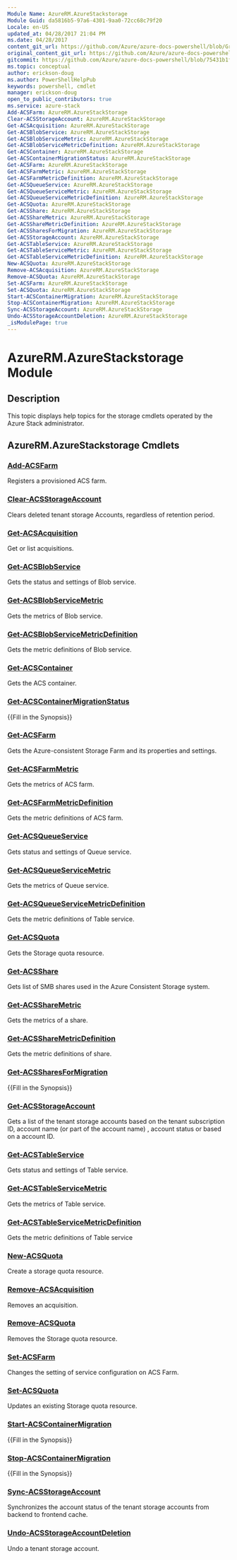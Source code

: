 ```yaml
---
Module Name: AzureRM.AzureStackstorage
Module Guid: da5816b5-97a6-4301-9aa0-72cc68c79f20
Locale: en-US
updated_at: 04/28/2017 21:04 PM
ms.date: 04/28/2017
content_git_url: https://github.com/Azure/azure-docs-powershell/blob/Graham71305/azureps-cmdlets-docs/AzureStack/AzureRM.AzureStackStorage/v0.10.6/AzureRM.AzureStackstorage.md
original_content_git_url: https://github.com/Azure/azure-docs-powershell/blob/Graham71305/azureps-cmdlets-docs/AzureStack/AzureRM.AzureStackStorage/v0.10.6/AzureRM.AzureStackstorage.md
gitcommit: https://github.com/Azure/azure-docs-powershell/blob/75431b1f2193df6595896df8a0c0bb66ae1d12ac
ms.topic: conceptual
author: erickson-doug
ms.author: PowerShellHelpPub
keywords: powershell, cmdlet
manager: erickson-doug
open_to_public_contributors: true
ms.service: azure-stack
Add-ACSFarm: AzureRM.AzureStackStorage
Clear-ACSStorageAccount: AzureRM.AzureStackStorage
Get-ACSAcquisition: AzureRM.AzureStackStorage
Get-ACSBlobService: AzureRM.AzureStackStorage
Get-ACSBlobServiceMetric: AzureRM.AzureStackStorage
Get-ACSBlobServiceMetricDefinition: AzureRM.AzureStackStorage
Get-ACSContainer: AzureRM.AzureStackStorage
Get-ACSContainerMigrationStatus: AzureRM.AzureStackStorage
Get-ACSFarm: AzureRM.AzureStackStorage
Get-ACSFarmMetric: AzureRM.AzureStackStorage
Get-ACSFarmMetricDefinition: AzureRM.AzureStackStorage
Get-ACSQueueService: AzureRM.AzureStackStorage
Get-ACSQueueServiceMetric: AzureRM.AzureStackStorage
Get-ACSQueueServiceMetricDefinition: AzureRM.AzureStackStorage
Get-ACSQuota: AzureRM.AzureStackStorage
Get-ACSShare: AzureRM.AzureStackStorage
Get-ACSShareMetric: AzureRM.AzureStackStorage
Get-ACSShareMetricDefinition: AzureRM.AzureStackStorage
Get-ACSSharesForMigration: AzureRM.AzureStackStorage
Get-ACSStorageAccount: AzureRM.AzureStackStorage
Get-ACSTableService: AzureRM.AzureStackStorage
Get-ACSTableServiceMetric: AzureRM.AzureStackStorage
Get-ACSTableServiceMetricDefinition: AzureRM.AzureStackStorage
New-ACSQuota: AzureRM.AzureStackStorage
Remove-ACSAcquisition: AzureRM.AzureStackStorage
Remove-ACSQuota: AzureRM.AzureStackStorage
Set-ACSFarm: AzureRM.AzureStackStorage
Set-ACSQuota: AzureRM.AzureStackStorage
Start-ACSContainerMigration: AzureRM.AzureStackStorage
Stop-ACSContainerMigration: AzureRM.AzureStackStorage
Sync-ACSStorageAccount: AzureRM.AzureStackStorage
Undo-ACSStorageAccountDeletion: AzureRM.AzureStackStorage
_isModulePage: true
---
```


# AzureRM.AzureStackstorage Module
## Description
This topic displays help topics for the storage cmdlets operated by the Azure Stack administrator.

## AzureRM.AzureStackstorage Cmdlets
### [Add-ACSFarm](Add-ACSFarm.md)
Registers a provisioned ACS farm.

### [Clear-ACSStorageAccount](Clear-ACSStorageAccount.md)
Clears deleted tenant storage Accounts, regardless of retention period.

### [Get-ACSAcquisition](Get-ACSAcquisition.md)
Get or list acquisitions.

### [Get-ACSBlobService](Get-ACSBlobService.md)
Gets the status and settings of Blob service.

### [Get-ACSBlobServiceMetric](Get-ACSBlobServiceMetric.md)
Gets the metrics of Blob service.

### [Get-ACSBlobServiceMetricDefinition](Get-ACSBlobServiceMetricDefinition.md)
Gets the metric definitions of Blob service.

### [Get-ACSContainer](Get-ACSContainer.md)
Gets the ACS container.

### [Get-ACSContainerMigrationStatus](Get-ACSContainerMigrationStatus.md)
{{Fill in the Synopsis}}

### [Get-ACSFarm](Get-ACSFarm.md)
Gets the Azure-consistent Storage Farm and its properties and settings.

### [Get-ACSFarmMetric](Get-ACSFarmMetric.md)
Gets the metrics of ACS farm.

### [Get-ACSFarmMetricDefinition](Get-ACSFarmMetricDefinition.md)
Gets the metric definitions of ACS farm.

### [Get-ACSQueueService](Get-ACSQueueService.md)
Gets status and settings of Queue service.

### [Get-ACSQueueServiceMetric](Get-ACSQueueServiceMetric.md)
Gets the metrics of Queue service.

### [Get-ACSQueueServiceMetricDefinition](Get-ACSQueueServiceMetricDefinition.md)
Gets the metric definitions of Table service.

### [Get-ACSQuota](Get-ACSQuota.md)
Gets the Storage quota resource.

### [Get-ACSShare](Get-ACSShare.md)
Gets list of SMB shares used in the Azure Consistent Storage system.

### [Get-ACSShareMetric](Get-ACSShareMetric.md)
Gets the metrics of a share.

### [Get-ACSShareMetricDefinition](Get-ACSShareMetricDefinition.md)
Gets the metric definitions of share.

### [Get-ACSSharesForMigration](Get-ACSSharesForMigration.md)
{{Fill in the Synopsis}}

### [Get-ACSStorageAccount](Get-ACSStorageAccount.md)
Gets a list of the tenant storage accounts based on the tenant subscription ID, account name (or part of the account name) , account status or based on a account ID.

### [Get-ACSTableService](Get-ACSTableService.md)
Gets status and settings of Table service.

### [Get-ACSTableServiceMetric](Get-ACSTableServiceMetric.md)
Gets the metrics of Table service.

### [Get-ACSTableServiceMetricDefinition](Get-ACSTableServiceMetricDefinition.md)
Gets the metric definitions of Table service

### [New-ACSQuota](New-ACSQuota.md)
Create a storage quota resource.

### [Remove-ACSAcquisition](Remove-ACSAcquisition.md)
Removes an acquisition.

### [Remove-ACSQuota](Remove-ACSQuota.md)
Removes the Storage quota resource.

### [Set-ACSFarm](Set-ACSFarm.md)
Changes the setting of service configuration on ACS Farm.

### [Set-ACSQuota](Set-ACSQuota.md)
Updates an existing Storage quota resource.

### [Start-ACSContainerMigration](Start-ACSContainerMigration.md)
{{Fill in the Synopsis}}

### [Stop-ACSContainerMigration](Stop-ACSContainerMigration.md)
{{Fill in the Synopsis}}

### [Sync-ACSStorageAccount](Sync-ACSStorageAccount.md)
Synchronizes the account status of the tenant storage accounts from backend to frontend cache.

### [Undo-ACSStorageAccountDeletion](Undo-ACSStorageAccountDeletion.md)
Undo a tenant storage account.
